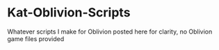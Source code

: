 # Kat-Oblivion-Scripts
Whatever scripts I make for Oblivion posted here for clarity, no Oblivion game files provided
